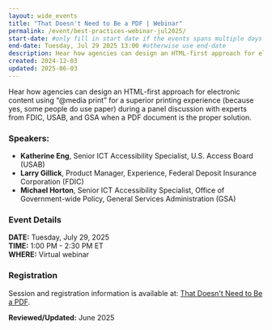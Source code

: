 ```yaml
---
layout: wide_events
title: "That Doesn't Need to Be a PDF | Webinar"
permalink: /event/best-practices-webinar-jul2025/
start-date: #only fill in start date if the events spans multiple days
end-date: Tuesday, Jul 29 2025 13:00 #otherwise use end-date
description: Hear how agencies can design an HTML-first approach for electronic content using “@media print” for a superior printing experience during a panel discussion with experts from FDIC, USAB, and GSA when a PDF document is the proper solution.
created: 2024-12-03
updated: 2025-06-03
---
```

Hear how agencies can design an HTML-first approach for electronic content using “@media print” for a superior printing experience (because yes, some people do use paper) during a panel discussion with experts from FDIC, USAB, and GSA when a PDF document is the proper solution.

### Speakers:
* **Katherine Eng**, Senior ICT Accessibility Specialist, U.S. Access Board (USAB)
* **Larry Gillick**, Product Manager, Experience, Federal Deposit Insurance Corporation (FDIC)
* **Michael Horton**, Senior ICT Accessibility Specialist, Office of Government-wide Policy, General Services Administration (GSA)

### Event Details
**DATE:** Tuesday, July 29, 2025  
**TIME:** 1:00 PM - 2:30 PM ET  
**WHERE:** Virtual webinar

### Registration
Session and registration information is available at: <a href="https://accessibilityonline.org/ADA-Audio/session?id=111171" target="_blank">That Doesn't Need to Be a PDF</a>.

**Reviewed/Updated:** June 2025